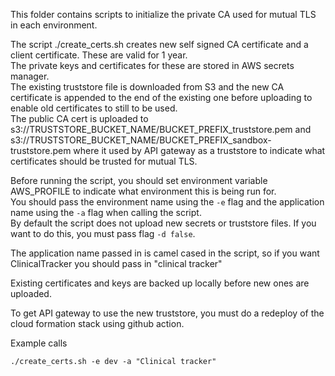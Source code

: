 This folder contains scripts to initialize the private CA used for mutual TLS in each environment.

The script ./create_certs.sh creates new self signed CA certificate and a client certificate. These are valid for 1 year.  
The private keys and certificates for these are stored in AWS secrets manager.  
The existing truststore file is downloaded from S3 and the new CA certificate is appended to the end of the existing one before uploading to enable old certificates to still to be used.  
The public CA cert is uploaded to s3://TRUSTSTORE_BUCKET_NAME/BUCKET_PREFIX_truststore.pem and s3://TRUSTSTORE_BUCKET_NAME/BUCKET_PREFIX_sandbox-truststore.pem where it used by API gateway as a truststore to indicate what certificates should be trusted for mutual TLS.

Before running the script, you should set environment variable AWS_PROFILE to indicate what environment this is being run for.  
You should pass the environment name using the `-e` flag and the application name using the `-a` flag when calling the script.  
By default the script does not upload new secrets or truststore files. If you want to do this, you must pass flag `-d false`.

The application name passed in is camel cased in the script, so if you want ClinicalTracker you should pass in "clinical tracker"

Existing certificates and keys are backed up locally before new ones are uploaded.

To get API gateway to use the new truststore, you must do a redeploy of the cloud formation stack using github action.

Example calls
```
./create_certs.sh -e dev -a "Clinical tracker"
```
